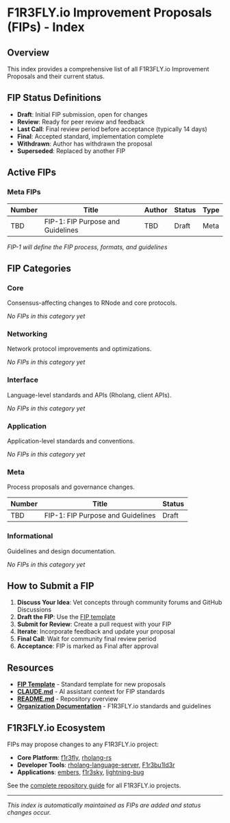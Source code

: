 # F1R3FLY.io Improvement Proposals (FIPs) - Index

## Overview

This index provides a comprehensive list of all F1R3FLY.io Improvement Proposals and their current status.

## FIP Status Definitions

- **Draft**: Initial FIP submission, open for changes
- **Review**: Ready for peer review and feedback
- **Last Call**: Final review period before acceptance (typically 14 days)
- **Final**: Accepted standard, implementation complete
- **Withdrawn**: Author has withdrawn the proposal
- **Superseded**: Replaced by another FIP

## Active FIPs

### Meta FIPs

| Number | Title | Author | Status | Type |
|--------|-------|--------|--------|------|
| TBD | FIP-1: FIP Purpose and Guidelines | TBD | Draft | Meta |

*FIP-1 will define the FIP process, formats, and guidelines*

## FIP Categories

### Core
Consensus-affecting changes to RNode and core protocols.

*No FIPs in this category yet*

### Networking
Network protocol improvements and optimizations.

*No FIPs in this category yet*

### Interface
Language-level standards and APIs (Rholang, client APIs).

*No FIPs in this category yet*

### Application
Application-level standards and conventions.

*No FIPs in this category yet*

### Meta
Process proposals and governance changes.

| Number | Title | Status |
|--------|-------|--------|
| TBD | FIP-1: FIP Purpose and Guidelines | Draft |

### Informational
Guidelines and design documentation.

*No FIPs in this category yet*

## How to Submit a FIP

1. **Discuss Your Idea**: Vet concepts through community forums and GitHub Discussions
2. **Draft the FIP**: Use the [FIP template](templates/fip-template.md)
3. **Submit for Review**: Create a pull request with your FIP
4. **Iterate**: Incorporate feedback and update your proposal
5. **Final Call**: Wait for community final review period
6. **Acceptance**: FIP is marked as Final after approval

## Resources

- **[FIP Template](templates/fip-template.md)** - Standard template for new proposals
- **[CLAUDE.md](CLAUDE.md)** - AI assistant context for FIP standards
- **[README.md](README.md)** - Repository overview
- **[Organization Documentation](https://github.com/F1R3FLY-io/.github)** - F1R3FLY.io standards and guidelines

## F1R3FLY.io Ecosystem

FIPs may propose changes to any F1R3FLY.io project:

- **Core Platform**: [f1r3fly](https://github.com/F1R3FLY-io/f1r3fly), [rholang-rs](https://github.com/F1R3FLY-io/rholang-rs)
- **Developer Tools**: [rholang-language-server](https://github.com/F1R3FLY-io/rholang-language-server), [F1r3bu1ld3r](https://github.com/F1R3FLY-io/F1r3bu1ld3r)
- **Applications**: [embers](https://github.com/F1R3FLY-io/embers), [f1r3sky](https://github.com/F1R3FLY-io/f1r3sky), [lightning-bug](https://github.com/F1R3FLY-io/lightning-bug)

See the [complete repository guide](https://github.com/F1R3FLY-io/.github/blob/main/docs/Organization_of_Repositories.md) for all F1R3FLY.io projects.

---

*This index is automatically maintained as FIPs are added and status changes occur.*
